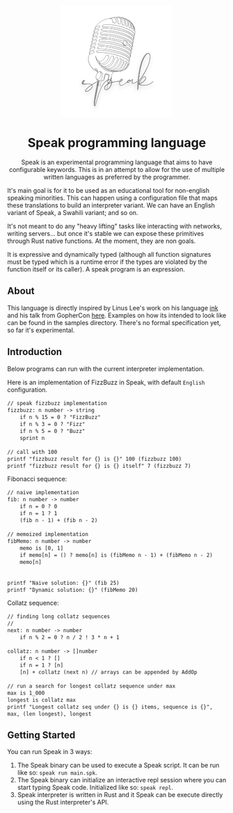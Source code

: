 <div align="center">
	<img width="256" src="assets/logo.png" alt="Ink programming language logo">

# Speak programming language

Speak is an experimental programming language that aims to have configurable keywords. This is in an attempt to allow for the use of multiple written languages as preferred by the programmer.

</div>

It's main goal is for it to be used as an educational tool for non-english speaking minorities. This can happen using a configuration file that maps these translations to build an interpreter variant. We can have an English variant of Speak, a Swahili variant; and so on.

It's not meant to do any "heavy lifting" tasks like interacting with networks, writing servers... but once it's stable we can expose these primitives through Rust native functions. At the moment, they are non goals.

It is expressive and dynamically typed (although all function signatures must be typed which is a runtime error if the types are violated by the function itself or its caller). A speak program is an expression.

## About

This language is directly inspired by Linus Lee's work on his language [ink](https://www.github.com/thesephist/ink) and his talk from GopherCon [here](https://www.youtube.com/watch?v=ALwmdcFiuGg&t=168s). Examples on how its intended to look like can be found in the samples directory. There's no formal specification yet, so far it's experimental.

## Introduction
Below programs can run with the current interpreter implementation.

Here is an implementation of FizzBuzz in Speak, with default `English` configuration.
```spk
// speak fizzbuzz implementation
fizzbuzz: n number -> string
    if n % 15 = 0 ? "FizzBuzz"
    if n % 3 = 0 ? "Fizz"
    if n % 5 = 0 ? "Buzz"
    sprint n

// call with 100
printf "fizzbuzz result for {} is {}" 100 (fizzbuzz 100)
printf "fizzbuzz result for {} is {} itself" 7 (fizzbuzz 7)
```

Fibonacci sequence:
```spk
// naive implementation
fib: n number -> number
    if n = 0 ? 0
    if n = 1 ? 1
    (fib n - 1) + (fib n - 2)

// memoized implementation
fibMemo: n number -> number
    memo is [0, 1] 
    if memo[n] = () ? memo[n] is (fibMemo n - 1) + (fibMemo n - 2)
    memo[n]


printf "Naive solution: {}" (fib 25)
printf "Dynamic solution: {}" (fibMemo 20)
```

Collatz sequence:
```spk
// finding long collatz sequences
//
next: n number -> number
    if n % 2 = 0 ? n / 2 ! 3 * n + 1

collatz: n number -> []number
    if n < 1 ? []
    if n = 1 ? [n]
    [n] + collatz (next n) // arrays can be appended by AddOp

// run a search for longest collatz sequence under max
max is 1_000
longest is collatz max
printf "Longest collatz seq under {} is {} items, sequence is {}", max, (len longest), longest
```

## Getting Started
You can run Speak in 3 ways:
1. The Speak binary can be used to execute a Speak script. It can be run like so: `speak run main.spk`.
2. The Speak binary can initialize an interactive repl session where you can start typing Speak code. Initialized like so: `speak repl`.
3. Speak interpreter is written in Rust and it Speak can be execute directly using the Rust interpreter's API.

